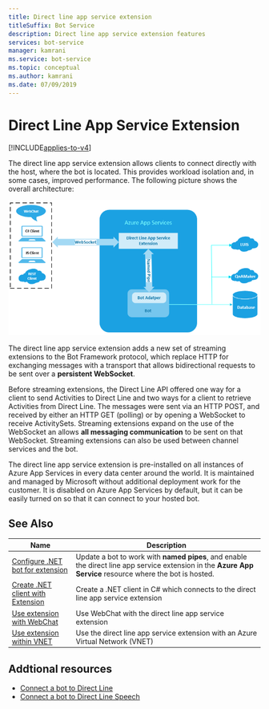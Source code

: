 ```yaml
---
title: Direct line app service extension
titleSuffix: Bot Service
description: Direct line app service extension features
services: bot-service
manager: kamrani
ms.service: bot-service
ms.topic: conceptual
ms.author: kamrani 
ms.date: 07/09/2019
---
```


# Direct Line App Service Extension

[!INCLUDE[applies-to-v4](includes/applies-to.md)]

The direct line app service extension allows clients to connect directly with the host, where the bot is located. This provides workload isolation and, in some cases, improved performance. The following picture shows the overall architecture:

![Direct line extension architecture](./media/channels/direct-line-extension-architecture.png)

The direct line app service extension adds a new set of streaming extensions to the Bot Framework protocol, which replace HTTP for exchanging messages with a transport that allows bidirectional requests to be sent over a **persistent WebSocket**.

Before streaming extensions, the Direct Line API offered one way for a client to send Activities to Direct Line and two ways for a client to retrieve Activities from Direct Line. The messages were sent via an HTTP POST, and received by either an HTTP GET (polling) or by opening a WebSocket to receive ActivitySets.
Streaming extensions expand on the use of the WebSocket an allows **all messaging communication** to be sent on that WebSocket. Streaming extensions can also be used between channel services and the bot.

The direct line app service extension is pre-installed on all instances of Azure App Services in every data center around the world. It is maintained and managed by Microsoft without additional deployment work for the customer. It is disabled on Azure App Services by default, but it can be easily turned on so that it can connect to your hosted bot.


## See Also

|Name|Description|
|---|---|
|[Configure .NET bot for extension](bot-service-channel-directline-extension-net-bot.md)|Update a bot to work with **named pipes**, and enable the direct line app service extension in the **Azure App Service** resource where the bot is hosted.  |
|[Create .NET client with Extension](bot-service-channel-directline-extension-net-client.md)|Create a .NET client in C# which connects to the direct line app service extension|
|[Use extension with WebChat](bot-service-channel-directline-extension-webchat-client.md)|Use WebChat with the direct line app service extension|
|[Use extension within VNET](bot-service-channel-directline-extension-vnet.md)|Use the direct line app service extension with an Azure Virtual Network (VNET)|

## Addtional resources

- [Connect a bot to Direct Line](bot-service-channel-connect-directline.md)
- [Connect a bot to Direct Line Speech](bot-service-channel-connect-directlinespeech.md)
